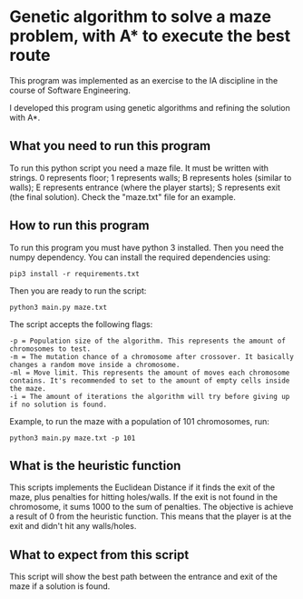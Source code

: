 # Genetic algorithm to solve a maze problem, with A* to execute the best route

This program was implemented as an exercise to the IA discipline in the course of Software Engineering.

I developed this program using genetic algorithms and refining the solution with A*.

## What you need to run this program

To run this python script you need a maze file. It must be written with strings. 0 represents floor; 1 represents walls; B represents holes (similar to walls); E represents entrance (where the player starts); S represents exit (the final solution). Check the "maze.txt" file for an example.

## How to run this program

To run this program you must have python 3 installed. Then you need the numpy dependency. You can install the required dependencies using:

`pip3 install -r requirements.txt`

Then you are ready to run the script:

`python3 main.py maze.txt`

The script accepts the following flags:

```
-p = Population size of the algorithm. This represents the amount of chromosomes to test.
-m = The mutation chance of a chromosome after crossover. It basically changes a random move inside a chromosome.
-ml = Move limit. This represents the amount of moves each chromosome contains. It's recommended to set to the amount of empty cells inside the maze.
-i = The amount of iterations the algorithm will try before giving up if no solution is found.
```

Example, to run the maze with a population of 101 chromosomes, run:

`python3 main.py maze.txt -p 101`

## What is the heuristic function

This scripts implements the Euclidean Distance if it finds the exit of the maze, plus penalties for hitting holes/walls. If the exit is not found in the chromosome, it sums 1000 to the sum of penalties. The objective is achieve a result of 0 from the heuristic function. This means that the player is at the exit and didn't hit any walls/holes.

## What to expect from this script
This script will show the best path between the entrance and exit of the maze if a solution is found.
